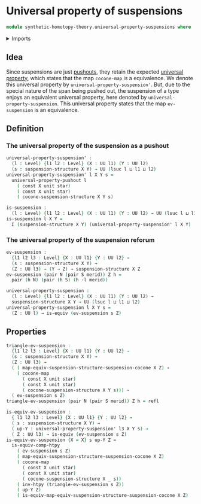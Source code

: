 # Universal property of suspensions

```agda
module synthetic-homotopy-theory.universal-property-suspensions where
```

<details><summary>Imports</summary>

```agda
open import foundation.action-on-identifications-dependent-functions
open import foundation.action-on-identifications-functions
open import foundation.commuting-squares-of-identifications
open import foundation.commuting-squares-of-maps
open import foundation.constant-maps
open import foundation.contractible-types
open import foundation.dependent-identifications
open import foundation.dependent-pair-types
open import foundation.equivalences
open import foundation.function-extensionality
open import foundation.function-types
open import foundation.functoriality-dependent-pair-types
open import foundation.homotopies
open import foundation.identity-systems
open import foundation.identity-types
open import foundation.structure-identity-principle
open import foundation.transport
open import foundation.type-arithmetic-dependent-pair-types
open import foundation.unit-type
open import foundation.universal-property-unit-type
open import foundation.universe-levels

open import synthetic-homotopy-theory.cocones-under-spans
open import synthetic-homotopy-theory.dependent-cocones-under-spans
open import synthetic-homotopy-theory.dependent-suspension-structures
open import synthetic-homotopy-theory.dependent-universal-property-pushouts
open import synthetic-homotopy-theory.pushouts
open import synthetic-homotopy-theory.suspension-structures
open import synthetic-homotopy-theory.universal-property-pushouts
```

</details>

## Idea

Since suspensions are just [pushouts](synthetic-homotopy-theory.pushouts.md),
they retain the expected
[universal property](synthetic-homotopy-theory.universal-property-pushouts.md),
which states that the map `cocone-map` is a equivalence. We denote this
universal property by `universal-property-suspension'`. But, due to the special
nature of the span being pushed out, the suspension of a type enjoys an
equivalent universal property, here denoted by `universal-property-suspension`.
This universal property states that the map `ev-suspension` is an equivalence.

## Definition

### The universal property of the suspension as a pushout

```agda
universal-property-suspension' :
  (l : Level) {l1 l2 : Level} (X : UU l1) (Y : UU l2)
  (s : suspension-structure X Y) → UU (lsuc l ⊔ l1 ⊔ l2)
universal-property-suspension' l X Y s =
  universal-property-pushout l
    ( const X unit star)
    ( const X unit star)
    ( cocone-suspension-structure X Y s)

is-suspension :
  (l : Level) {l1 l2 : Level} (X : UU l1) (Y : UU l2) → UU (lsuc l ⊔ l1 ⊔ l2)
is-suspension l X Y =
  Σ (suspension-structure X Y) (universal-property-suspension' l X Y)
```

### The universal property of the suspension reforum

```agda
ev-suspension :
  {l1 l2 l3 : Level} {X : UU l1} {Y : UU l2} →
  (s : suspension-structure X Y) →
  (Z : UU l3) → (Y → Z) → suspension-structure X Z
ev-suspension (pair N (pair S merid)) Z h =
  pair (h N) (pair (h S) (h ·l merid))

universal-property-suspension :
  (l : Level) {l1 l2 : Level} (X : UU l1) (Y : UU l2) →
  suspension-structure X Y → UU (lsuc l ⊔ l1 ⊔ l2)
universal-property-suspension l X Y s =
  (Z : UU l) → is-equiv (ev-suspension s Z)
```

## Properties

```agda
triangle-ev-suspension :
  {l1 l2 l3 : Level} {X : UU l1} {Y : UU l2} →
  (s : suspension-structure X Y) →
  (Z : UU l3) →
  ( ( map-equiv-suspension-structure-suspension-cocone X Z) ∘
    ( cocone-map
      ( const X unit star)
      ( const X unit star)
      ( cocone-suspension-structure X Y s))) ~
  ( ev-suspension s Z)
triangle-ev-suspension (pair N (pair S merid)) Z h = refl

is-equiv-ev-suspension :
  { l1 l2 l3 : Level} {X : UU l1} {Y : UU l2} →
  ( s : suspension-structure X Y) →
  ( up-Y : universal-property-suspension' l3 X Y s) →
  ( Z : UU l3) → is-equiv (ev-suspension s Z)
is-equiv-ev-suspension {X = X} s up-Y Z =
  is-equiv-comp-htpy
    ( ev-suspension s Z)
    ( map-equiv-suspension-structure-suspension-cocone X Z)
    ( cocone-map
      ( const X unit star)
      ( const X unit star)
      ( cocone-suspension-structure X _ s))
    ( inv-htpy (triangle-ev-suspension s Z))
    ( up-Y Z)
    ( is-equiv-map-equiv-suspension-structure-suspension-cocone X Z)
```
